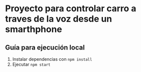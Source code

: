 # Proyecto para controlar carro a traves de la voz desde un smarthphone

## Guía para ejecución local
1. Instalar dependencias con `npm install`
4. Ejecutar `npm start`

